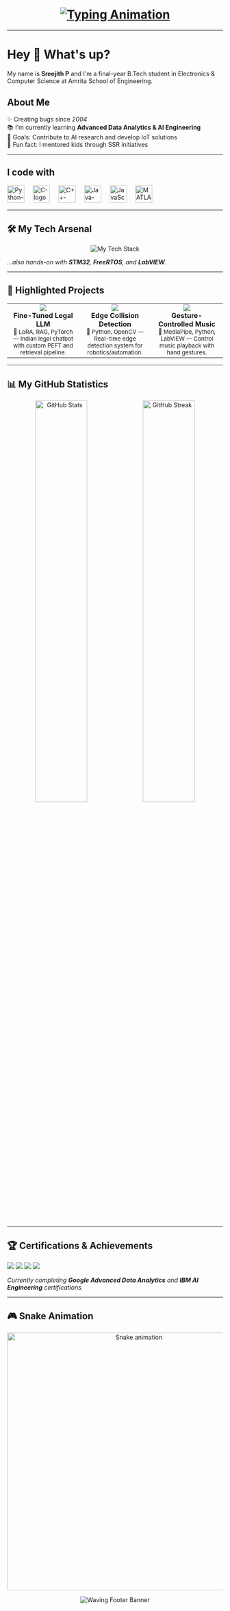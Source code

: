 <!-- README.md for GitHub Profile -->

<!-- Typing Banner -->
<h1 align="center">
  <a href="https://git.io/typing-svg">
    <img src="https://readme-typing-svg.herokuapp.com?font=Fira+Code&weight=700&size=32&pause=1000&color=8E2DE2&center=true&width=1200&height=100&lines=Machine+Learning+•+Embedded+Systems+•+Full-Stack+Development;Python+•+Java+•+C%2B%2B+•+MATLAB;AI+•+IoT+•+Web+Apps+•+Cool+Stuff" alt="Typing Animation">
  </a>
</h1>

---

<h1 align="left">Hey 👋 What's up?</h1>
<p align="left">My name is <strong>Sreejith P</strong> and I'm a final-year B.Tech student in Electronics & Computer Science at Amrita School of Engineering.</p>

<h2 align="left">About Me</h2>
<p align="left">
  ✨ Creating bugs since <em>2004</em><br>
  📚 I'm currently learning <strong>Advanced Data Analytics & AI Engineering</strong><br>
  🎯 Goals: Contribute to AI research and develop IoT solutions<br>
  🎲 Fun fact: I mentored kids through SSR initiatives
</p>

---

<h2 align="left">I code with</h2>
<div align="left">
  <img src="https://cdn.jsdelivr.net/gh/devicons/devicon/icons/python/python-original.svg" height="40" alt="Python-logo" />
  <img width="12" />
  <img src="https://cdn.jsdelivr.net/gh/devicons/devicon/icons/c/c-original.svg" height="40" alt="C-logo" />
  <img width="12" />
  <img src="https://cdn.jsdelivr.net/gh/devicons/devicon/icons/cplusplus/cplusplus-original.svg" height="40" alt="C++-logo" />
  <img width="12" />
  <img src="https://cdn.jsdelivr.net/gh/devicons/devicon/icons/java/java-original.svg" height="40" alt="Java-logo" />
  <img width="12" />
  <img src="https://cdn.jsdelivr.net/gh/devicons/devicon/icons/javascript/javascript-original.svg" height="40" alt="JavaScript-logo" />
  <img width="12" />
  <img src="https://cdn.jsdelivr.net/gh/devicons/devicon/icons/matlab/matlab-original.svg" height="40" alt="MATLAB-logo" />
</div>

---

<h2 align="left">🛠️ My Tech Arsenal</h2>
<p align="center">
  <img src="https://skillicons.dev/icons?i=python,c,cpp,java,javascript,matlab,pytorch,tensorflow,keras,sklearn,opencv,react,nodejs,django,arduino,raspberrypi,git,docker,vscode,jupyter&perline=10&theme=dark" alt="My Tech Stack"/>
</p>
<p align="left"><em>...also hands-on with <strong>STM32</strong>, <strong>FreeRTOS</strong>, and <strong>LabVIEW</strong>.</em></p>

---

<h2 align="left">🚀 Highlighted Projects</h2>
<div align="center">
  <table>
    <tr>
      <td align="center" width="33%">
        <a href="https://github.com/sreejith2004/LLM-proj">
          <img src="https://github-readme-stats.vercel.app/api/pin/?username=sreejith2004&repo=LLM-proj&theme=vision-friendly-dark&hide_border=true" />
        </a><br />
        <strong>Fine-Tuned Legal LLM</strong><br />
        <sub>🔹 LoRA, RAG, PyTorch — Indian legal chatbot with custom PEFT and retrieval pipeline.</sub>
      </td>
      <td align="center" width="33%">
        <a href="https://github.com/sreejith2004/Edge-collision-detection">
          <img src="https://github-readme-stats.vercel.app/api/pin/?username=sreejith2004&repo=Edge-collision-detection&theme=vision-friendly-dark&hide_border=true" />
        </a><br />
        <strong>Edge Collision Detection</strong><br />
        <sub>🔹 Python, OpenCV — Real-time edge detection system for robotics/automation.</sub>
      </td>
      <td align="center" width="33%">
        <a href="https://github.com/sreejith2004/Labview-Project">
          <img src="https://github-readme-stats.vercel.app/api/pin/?username=sreejith2004&repo=Labview-Project&theme=vision-friendly-dark&hide_border=true" />
        </a><br />
        <strong>Gesture-Controlled Music</strong><br />
        <sub>🔹 MediaPipe, Python, LabVIEW — Control music playback with hand gestures.</sub>
      </td>
    </tr>
  </table>
</div>

---

<h2 align="left">📊 My GitHub Statistics</h2>
<div align="center">
  <img src="https://github-readme-stats.vercel.app/api?username=sreejith2004&show_icons=true&theme=vision-friendly-dark&hide_border=true&count_private=true" width="49%" alt="GitHub Stats" />
  <img src="https://github-readme-streak-stats.herokuapp.com/?user=sreejith2004&theme=vision-friendly-dark&hide_border=true" width="49%" alt="GitHub Streak" />
</div>

---

<h2 align="left">🏆 Certifications & Achievements</h2>
<p align="left">
  <img src="https://img.shields.io/badge/Deep_Learning_Specialization-DeepLearning.AI-000000?style=for-the-badge&logo=deeplearning-ai&logoColor=white" />
  <img src="https://img.shields.io/badge/Machine_Learning_Crash_Course-Google-4285F4?style=for-the-badge&logo=google&logoColor=white" />
  <img src="https://img.shields.io/badge/Data_Analytics_Professional-Coursera-4285F4?style=for-the-badge&logo=coursera&logoColor=white" />
  <img src="https://img.shields.io/badge/Full_Stack_Web_Dev-Udemy-A435F0?style=for-the-badge&logo=udemy&logoColor=white" />
</p>
<p align="left"><em>Currently completing <strong>Google Advanced Data Analytics</strong> and <strong>IBM AI Engineering</strong> certifications.</em></p>

---

<h2 align="left">🎮 Snake Animation</h2>
<p align="center">
  <img src="https://raw.githubusercontent.com/sreejith2004/sreejith2004/output/snake.svg" alt="Snake animation" width="600" />
</p>

<!-- Footer Banner -->
<p align="center">
  <img src="https://capsule-render.vercel.app/api?type=waving&color=0:8E2DE2,100:4A00E0&height=200&section=footer&animation=twinkling" alt="Waving Footer Banner"/>
</p>
